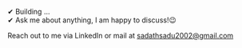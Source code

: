 




✔ Building ...<br>
✔ Ask me about anything, I am happy to discuss!😉<br>

 Reach out to me via LinkedIn or mail at sadathsadu2002@gmail.com











